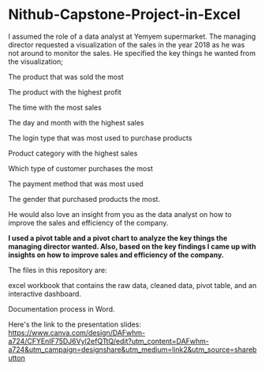 # Nithub-Capstone-Project-in-Excel

I assumed the role of a data analyst at Yemyem supermarket. The managing director requested a visualization of the sales in the year 2018 as he was not around to monitor the sales. He specified the key things he wanted from the visualization;

The product that was sold the most 

The product with the highest profit

The time with the most sales

The day and month with the highest sales

The login type that was most used to purchase products

Product category with the highest sales

Which type of customer purchases the most

The payment method that was most used

The gender that purchased products the most.

He would also love an insight from you as the data analyst on how to improve the sales and efficiency of the company.


**I used a pivot table and a pivot chart to analyze the key things the managing director wanted. Also, based on the key findings I came up with insights on how to improve sales and efficiency of the company.**

The files in this repository are:

excel workbook that contains the raw data, cleaned data, pivot table, and an interactive dashboard.

Documentation process in Word.

Here's the link to the presentation slides: 
https://www.canva.com/design/DAFwhm-a724/CFYEnIF75DJ6Vyl2efQTtQ/edit?utm_content=DAFwhm-a724&utm_campaign=designshare&utm_medium=link2&utm_source=sharebutton

